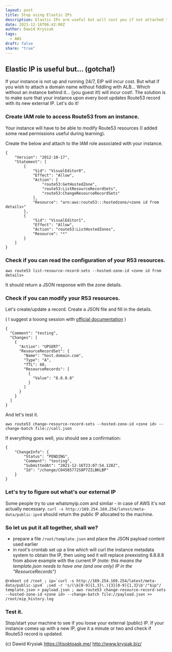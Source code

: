 ```yaml
---
layout: post
title: Stop using Elastic IPs
description: Elastic IPs are useful but will cost you if not attached to a running instance. Use dynamically updated Route53 records instead.
date: 2021-12-16T06:42:00Z
author: Dawid Krysiak
tags:
  - AWS
draft: false
share: "true"
---
```


## Elastic IP is useful but... (gotcha!)

If your instance is not up and running 24/7, EIP will incur cost.
But what if you wish to attach a domain name without fiddling with ALB... Which without an instance behind it... (you guest it!) will incur cost!.
The solution is to make sure that your instance upon every boot updates Route53 record with its new external IP.
Let's do it!

### Create IAM role to access Route53 from an instance.
Your instance will have to be able to modify Route53 resources (I added some read permissions useful during learning).


Create the below and attach to the IAM role associated with your instance.

```
{
    "Version": "2012-10-17",
    "Statement": [
        {
            "Sid": "VisualEditor0",
            "Effect": "Allow",
            "Action": [
                "route53:GetHostedZone",
                "route53:ListResourceRecordSets",
                "route53:ChangeResourceRecordSets"
            ],
            "Resource": "arn:aws:route53:::hostedzone/<zone id from details>"
        },
        {
            "Sid": "VisualEditor1",
            "Effect": "Allow",
            "Action": "route53:ListHostedZones",
            "Resource": "*"
        }
    ]
}

```

### Check if you can read the configuration of your R53 resources.
```
aws route53 list-resource-record-sets --hosted-zone-id <zone id from details>

```
It should return a JSON response with the zone details.

### Check if you can modify your R53 resources.
Let's create/update a record.
Create a JSON file and fill in the details.

( I suggest a looong session with [official documentation](https://docs.aws.amazon.com/cli/latest/reference/route53/change-resource-record-sets.html#examples) )

```
{
  "Comment": "testing",
  "Changes": [
    {
      "Action": "UPSERT",
      "ResourceRecordSet": {
        "Name": "host.domain.com",
        "Type": "A",
        "TTL": 60,
        "ResourceRecords": [
          {
            "Value": "8.8.8.8"
          }
        ]
      }
    }
  ]
}
```

And let's test it.

```
aws route53 change-resource-record-sets --hosted-zone-id <zone id> --change-batch file://call.json
```

If everything goes well, you should see a confirmation:

```
{
    "ChangeInfo": {
        "Status": "PENDING",
        "Comment": "testing",
        "SubmittedAt": "2021-12-16T23:07:54.128Z",
        "Id": "/change/C04585772S8P7ZILBKLBP"
    }
}
```

### Let's try to figure out what's our external IP
Some people try to use whatsmyip.com and similar - in case of AWS it's not actually necessary.
`curl -s http://169.254.169.254/latest/meta-data/public-ipv4`
should return the public IP allocated to the machine.

### So let us put it all together, shall we?
* prepare a file `/root/template.json` and place the JSON payload content used earlier
* in root's crontab set up a line which will curl the instance metadata system to obtain the IP, then using sed it will replace preexisting 8.8.8.8  from above example with the current IP *(note: this means the template.json needs to have one (and one only) IP in the "ResourceRecords")*

```
@reboot cd /root ; ip=`curl -s http://169.254.169.254/latest/meta-data/public-ipv4` ;sed -r 's/(\b[0-9]{1,3}\.){3}[0-9]{1,3}\b'/"$ip"/ template.json > payload.json ; aws route53 change-resource-record-sets --hosted-zone-id <zone id> --change-batch file://payload.json >> /root/eip_history.log
```

### Test it.
Stop/start your machine to see if you loose your external (public) IP. If your instance comes up with a new IP, give it a minute or two and check if Route53 record is updated.




(c) Dawid Krysiak https://itisoktoask.me/ http://www.krysiak.biz/